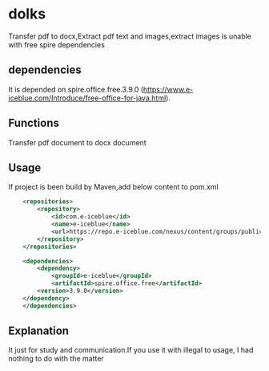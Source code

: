 # dolks

Transfer pdf to docx,Extract pdf text and images,extract images is unable with free spire dependencies

## dependencies

It is depended on spire.office.free.3.9.0 (https://www.e-iceblue.com/Introduce/free-office-for-java.html).

## Functions

Transfer pdf document to docx document

## Usage

If project is been build by Maven,add below content to pom.xml

```xml
    <repositories>
        <repository>
            <id>com.e-iceblue</id>
            <name>e-iceblue</name>
            <url>https://repo.e-iceblue.com/nexus/content/groups/public/</url>
        </repository>
    </repositories>

    <dependencies>
        <dependency>
            <groupId>e-iceblue</groupId>
            <artifactId>spire.office.free</artifactId>
        <version>3.9.0</version>
    </dependency>
    </dependencies>
```

## Explanation

It just for study and communication.If you use it with illegal to usage,  I had nothing to do with the matter